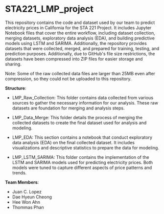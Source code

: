 # STA221_LMP_project

This repository contains the code and dataset used by our team to predict electricity prices in California for the STA 221 Project. It includes Jupyter Notebook files that cover the entire workflow, including dataset collection, merging datasets, exploratory data analysis (EDA), and building predictive models using LSTM and SARIMA. Additionally, the repository provides datasets that were collected, merged, and prepared for training, testing, and prediction purposes.
Additionally, due to GitHub's file size restrictions, the datasets have been compressed into ZIP files for easier storage and sharing.

Note: Some of the raw collected data files are larger than 25MB even after compression, so they could not be uploaded to this repository. 

__Structure__:

- LMP_Raw_Collection:
This folder contains data collected from various sources to gather the necessary information for our analysis. These raw datasets are foundation for merging and analysis steps.

- LMP_Data_Merge:
This folder details the process of merging the collected datasets to create the final dataset used for analysis and modeling.

- LMP_EDA:
This section contains a notebook that conduct exploratory data analysis (EDA) on the final collected dataset. It includes visualizations and descriptive statistics to prepare the data for modeling.

- LMP_LSTM_SARIMA:
This folder contains the implementation of the LSTM and SARIMA models used for predicting electricity prices. Both models were tuned to capture different aspects of price patterns and trends.

__Team Members__:
- Juan C. Lopez
- Dae Hyeun Cheong
- Hee Won Ahn
- Thommas Phan

